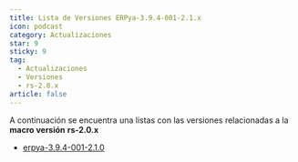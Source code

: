 ```yaml
---
title: Lista de Versiones ERPya-3.9.4-001-2.1.x
icon: podcast
category: Actualizaciones
star: 9
sticky: 9
tag:
  - Actualizaciones
  - Versiones
  - rs-2.0.x
article: false
---
```


A continuación se encuentra una listas con las versiones relacionadas a la **macro versión** **rs-2.0.x**

- [erpya-3.9.4-001-2.1.0](erpya-3.9.4-001-2.1.0.md)
